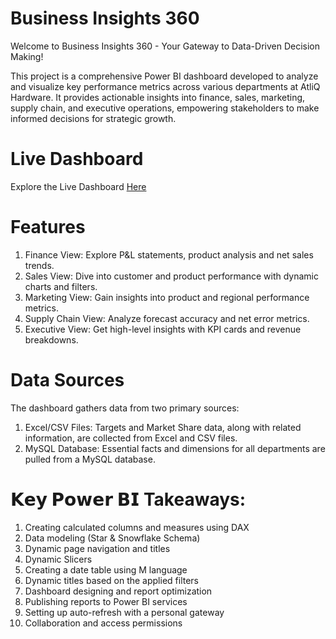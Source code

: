 # Business Insights 360

Welcome to Business Insights 360 - Your Gateway to Data-Driven Decision Making!

This project is a comprehensive Power BI dashboard developed to analyze and visualize key performance metrics across various departments at AtliQ Hardware. It provides actionable insights into finance, sales, marketing, supply chain, and executive operations, empowering stakeholders to make informed decisions for strategic growth.

# Live Dashboard 
Explore the Live Dashboard [Here](https://app.powerbi.com/view?r=eyJrIjoiZTNhNmYzODUtM2UyOC00NTA5LWI5NGUtZTRlOTBkMWRmNWQ1IiwidCI6ImM2ZTU0OWIzLTVmNDUtNDAzMi1hYWU5LWQ0MjQ0ZGM1YjJjNCJ9)

# Features 

1. Finance View: Explore P&L statements, product analysis and net sales trends.
2. Sales View: Dive into customer and product performance with dynamic charts and filters.
3. Marketing View: Gain insights into product and regional performance metrics.
4. Supply Chain View: Analyze forecast accuracy and net error metrics.
5. Executive View: Get high-level insights with KPI cards and revenue breakdowns.

# Data Sources

The dashboard gathers data from two primary sources:

1. Excel/CSV Files: Targets and Market Share data, along with related information, are collected from Excel and CSV files.
2. MySQL Database: Essential facts and dimensions for all departments are pulled from a MySQL database.

# 𝗞𝗲𝘆 𝗣𝗼𝘄𝗲𝗿 𝗕𝗜 Takeaways:

1. Creating calculated columns and measures using DAX
2. Data modeling (Star & Snowflake Schema)
3. Dynamic page navigation and titles
4. Dynamic Slicers
5. Creating a date table using M language
6. Dynamic titles based on the applied filters
7. Dashboard designing and report optimization
8. Publishing reports to Power BI services
9. Setting up auto-refresh with a personal gateway
10.  Collaboration and access permissions





